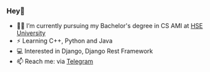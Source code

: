 ### Hey👋

- 👨‍🎓 I’m currently pursuing my Bachelor's degree in CS AMI at [HSE University](hse.ru)
- ⚡ Learning C++, Python and Java
- 💻 Interested in Django, Django Rest Framework
- 📫 Reach me: via [Telegram](https://t.me/st4rboy03)
<!--
**starboy-3/starboy-3** is a ✨ _special_ ✨ repository because its `README.md` (this file) appears on your GitHub profile.

Here are some ideas to get you started:

- 🌱 I’m currently learning ...
- 👯 I’m looking to collaborate on ...
- 🤔 I’m looking for help with ...
- 💬 Ask me about ...
- 📫 How to reach me: ...
- 😄 Pronouns: ...
- ⚡ Fun fact: ...
-->
